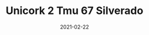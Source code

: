 ---
tags: 
  - "To Market"
  - "Cork Flooring"
title: "Unicork 2 Tmu 67 Silverado"
designer: "To Market"
image_primary: "img/TMU%2067%20SILVERADO.jpg"
href: "https://www.tomkt.com/unicork-2-swatches"
description: "11.82%22%20x%2023.63%22%20TILES"
category: "cork-flooring"
subtitle: ""
manufacturer: "ToMarket"
slug: "/manufacturers/tomarket/cork-flooring/to-market-unicork-2-tmu-67-silverado"
date: "2021-02-22"
---